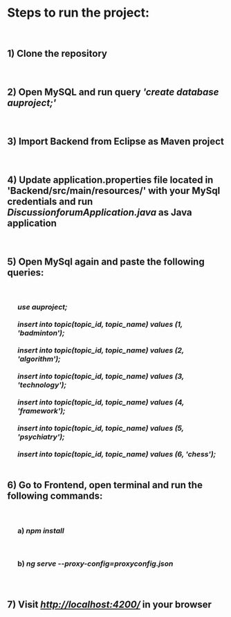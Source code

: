 <h1> Steps to run the project: </h1> <br>
<h2> 1) Clone the repository </h2> <br>
<h2> 2) Open MySQL and run query <i>'create database auproject;'</i> </h2> <br>
<h2> 3) Import Backend from Eclipse as Maven project </h2> <br>
<h2> 4) Update application.properties file located in 'Backend/src/main/resources/' with your MySql credentials and run <i>DiscussionforumApplication.java</i> as Java application </h2> <br>
<h2> 5) Open MySql again and paste the following queries:</h2><br>
<ul>
<h3><i>use auproject; <br><br>
insert into topic(topic_id, topic_name) values (1, 'badminton'); <br><br>
insert into topic(topic_id, topic_name) values (2, 'algorithm'); <br><br>
insert into topic(topic_id, topic_name) values (3, 'technology'); <br><br>
insert into topic(topic_id, topic_name) values (4, 'framework'); <br><br>
insert into topic(topic_id, topic_name) values (5, 'psychiatry'); <br><br>
insert into topic(topic_id, topic_name) values (6, 'chess'); <br> </i><br>
 </ul>
<h2> 6) Go to Frontend, open terminal and run the following commands: </h2> <br>
 <ul>
  <h3>  a) <i>npm install</i> </h3> <br>
  <h3>  b) <i>ng serve --proxy-config=proxyconfig.json</i> <h3> <br> 
 </ul>
    <h2> 7) Visit <i><a href="http://localhost:4200/">http://localhost:4200/</a> </i> in your browser </h2> <br>
